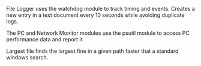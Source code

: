 File Logger uses the watchdog module to track timing and events. Creates a new entry in a text document every 10 seconds while avoiding duplicate logs.

The PC and Network Monitor modules use the psutil module to access PC performance data and report it.

Largest file finds the largest fine in a given path faster that a standard windows search.
